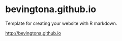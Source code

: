 # bevingtona.github.io
Template for creating your website with R markdown.

http://bevingtona.github.io
